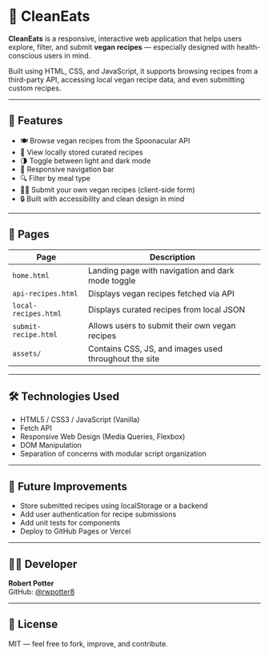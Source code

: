 # 🥗 CleanEats

**CleanEats** is a responsive, interactive web application that helps users explore, filter, and submit **vegan recipes** — especially designed with health-conscious users in mind.

Built using HTML, CSS, and JavaScript, it supports browsing recipes from a third-party API, accessing local vegan recipe data, and even submitting custom recipes.

---

## 🌱 Features

- 🍽️ Browse vegan recipes from the Spoonacular API
- 🧾 View locally stored curated recipes
- 🌗 Toggle between light and dark mode
- 📱 Responsive navigation bar
- 🔍 Filter by meal type
- 🧑‍🍳 Submit your own vegan recipes (client-side form)
- 🔒 Built with accessibility and clean design in mind

---

## 📁 Pages

| Page | Description |
|------|-------------|
| `home.html` | Landing page with navigation and dark mode toggle |
| `api-recipes.html` | Displays vegan recipes fetched via API |
| `local-recipes.html` | Displays curated recipes from local JSON |
| `submit-recipe.html` | Allows users to submit their own vegan recipes |
| `assets/` | Contains CSS, JS, and images used throughout the site |

---

## 🛠️ Technologies Used

- HTML5 / CSS3 / JavaScript (Vanilla)
- Fetch API
- Responsive Web Design (Media Queries, Flexbox)
- DOM Manipulation
- Separation of concerns with modular script organization

---

## 🔧 Future Improvements

- Store submitted recipes using localStorage or a backend
- Add user authentication for recipe submissions
- Add unit tests for components
- Deploy to GitHub Pages or Vercel

---

## 👨‍💻 Developer

**Robert Potter**  
GitHub: [@rwpotter8](https://github.com/rwpotter8)

---

## 📄 License

MIT — feel free to fork, improve, and contribute.

